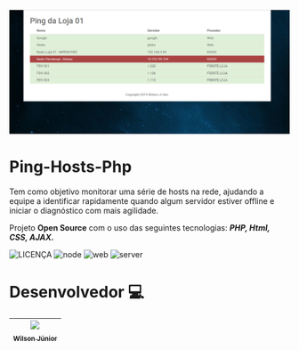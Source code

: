 ![HomePingHosts](https://github.com/j1ni0r/ping-hosts-php/blob/master/images/ping-hosts.png)
</br>
# Ping-Hosts-Php
Tem como objetivo monitorar uma série de hosts na rede, ajudando a equipe a identificar rapidamente quando algum servidor estiver offline e iniciar o diagnóstico com mais agilidade. 
</br>

Projeto **Open Source** com o uso das seguintes tecnologias: **_PHP, Html, CSS, AJAX._**

![LICENÇA](https://img.shields.io/badge/LICENÇA-MIT-GREEN) ![node](https://img.shields.io/badge/node-12.17.0-GREEN) ![web](https://img.shields.io/badge/npm-6.14.4-red) ![server](https://img.shields.io/badge/server-nodejs-orange) 

# Desenvolvedor :computer:
[<img src="https://avatars3.githubusercontent.com/u/63154006?s=460&u=42ba311a73dfa829f5ea8cd220fd054ee05314cb&v" width=115 > <br> <sub> Wilson Júnior </sub>](https://github.com/j1ni0r) |
| :---: |  
